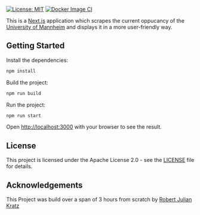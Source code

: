 [![License: MIT](https://img.shields.io/badge/License-MIT-blue.svg)](https://opensource.org/licenses/MIT)
[![Docker Image CI](https://github.com/robert-kratz/uni-mannheim-bib-scraper/actions/workflows/docker-image.yml/badge.svg)](https://github.com/robert-kratz/uni-mannheim-bib-scraper/actions/workflows/docker-image.yml)

This is a [Next.js](https://nextjs.org/) application which scrapes the current oppucancy of the [University of Mannheim](https://www.bib.uni-mannheim.de/standorte/freie-sitzplaetze/) and displays it in a more user-friendly way.

## Getting Started

Install the dependencies:

```bash
npm install
```

Build the project:

```bash
npm run build
```

Run the project:

```bash
npm run start
```

Open [http://localhost:3000](http://localhost:3000) with your browser to see the result.

## License

This project is licensed under the Apache License 2.0 - see the [LICENSE](LICENSE) file for details.

## Acknowledgements

This Project was build over a span of 3 hours from scratch by [Robert Julian Kratz](https://rjks.us)
